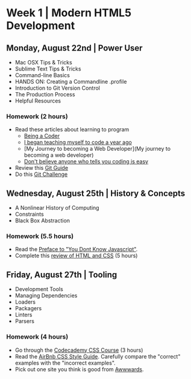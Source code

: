 
# Week 1 | Modern HTML5 Development


## Monday, August 22nd | Power User

- Mac OSX Tips & Tricks
- Sublime Text Tips & Tricks
- Command-line Basics
- HANDS ON: Creating a Commandline .profile
- Introduction to Git Version Control
- The Production Process
- Helpful Resources

### Homework (2 hours)

- Read these articles about learning to program 
  - [Being a Coder](https://medium.freecodecamp.com/things-i-wish-someone-had-told-me-when-i-was-learning-how-to-code-565fc9dcb329#.ihbjgkrya)
  - [I began teaching myself to code a year ago](https://www.reddit.com/r/learnprogramming/comments/4y7e3d/i_began_teaching_myself_to_code_a_year_ago_i_got/)
  - [My Journey to becoming a Web Developer](My journey to becoming a web developer)
  - [Don't believe anyone who tells you coding is easy](https://techcrunch.com/2014/05/24/dont-believe-anyone-who-tells-you-learning-to-code-is-easy/)
- Review this [Git Guide](http://rogerdudler.github.io/git-guide/)
- Do this [Git Challenge](https://try.github.io/levels/1/challenges/1)


## Wednesday, August 25th | History & Concepts

- A Nonlinear History of Computing
- Constraints
- Black Box Abstraction


### Homework (5.5 hours)

- Read the [Preface to "You Dont Know Javascript"](https://github.com/getify/You-Dont-Know-JS/blob/master/preface.md).
- Complete this [review of HTML and CSS](https://www.freecodecamp.com/challenges/say-hello-to-html-elements) (5 hours)



## Friday, August 27th | Tooling

- Development Tools
- Managing Dependencies
- Loaders
- Packagers
- Linters
- Parsers

### Homework (4 hours)

- Go through the [Codecademy CSS Course](https://www.codecademy.com/learn/learn-sass) (3 hours)
- Read the [AirBnb CSS Style Guide](https://github.com/airbnb/css). Carefully compare the "correct" examples with the "incorrect examples".
- Pick out one site you think is good from [Awwwards](http://www.awwwards.com/).

